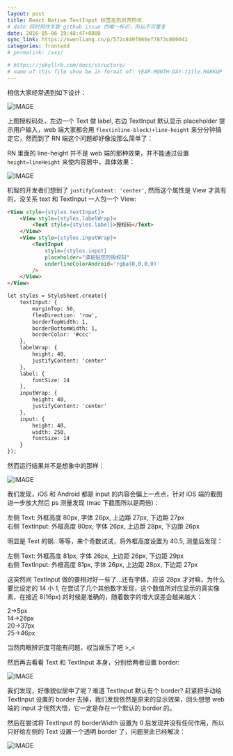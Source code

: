 ```yaml
---
layout: post
title: React Native TextInput 标签左右对齐的坑
# date 同时用作关联 github issue 的唯一标识，所以不可重复
date: 2016-05-06 19:48:47+0800
sync_link: https://xwenliang.cn/p/572c849f866ef7873c000041
categories: frontend
# permalink: /xxx/

# https://jekyllrb.com/docs/structure/
# name of this file show be in format of: YEAR-MONTH-DAY-title.MARKUP
---
```



相信大家经常遇到如下设计：  
  
![IMAGE](https://cdn.jsdelivr.net/gh/xwenliang/gallery2022/2022-04-27-788660ca91.jpg)  
  
上图授权码处，左边一个 Text 做 label, 右边 TextInput 默认显示 placeholder 提示用户输入，web 端大家都会用 `flex(inline-block)+line-height` 来分分钟搞定它，然而到了 RN 端这个问题却好像没那么简单了：  
  
RN 里面的 line-height 并不是 web 端的那种效果，并不能通过设置 `height=lineHeight` 来使内容居中，具体效果：  

![IMAGE](https://cdn.jsdelivr.net/gh/xwenliang/gallery2022/2022-04-27-b0eb556a3a.jpg)  

机智的开发者们想到了 `justifyContent: 'center'`, 然而这个属性是 View 才具有的，没关系 text 和 TextInput 一人包一个 View:  

```html
<View style={styles.textInput}>
    <View style={styles.labelWrap}>
        <Text style={styles.label}>授权码</Text>
    </View>
    <View style={styles.inputWrap}>
        <TextInput
            style={styles.input}
            placeholder="请粘贴您的授权码"
            underlineColorAndroid='rgba(0,0,0,0)'
        />
    </View>
</View>

let styles = StyleSheet.create({
    textInput: {
        marginTop: 50,
        flexDirection: 'row',
        borderTopWidth: 1,
        borderBottomWidth: 1,
        borderColor: '#ccc'
    },
    labelWrap: {
        height: 40,
        justifyContent: 'center'
    },
    label: {
        fontSize: 14
    },
    inputWrap: {
        height: 40,
        justifyContent: 'center'
    },
    input: {
        height: 40,
        width: 250,
        fontSize: 14
    }
});
```

然而运行结果并不是想象中的那样：  

![IMAGE](https://cdn.jsdelivr.net/gh/xwenliang/gallery2022/2022-04-27-1a3ecde260.jpg)  

我们发现，iOS 和 Android 都是 input 的内容会偏上一点点，针对 iOS 端的截图进一步放大然后 ps 测量发现 (mac 下截图所以是两倍)：  

左侧 Text: 外框高度 80px, 字体 26px, 上边距 27px, 下边距 27px  
右侧 TextInput: 外框高度 80px, 字体 26px, 上边距 28px, 下边距 26px  

明显是 Text 的锅...等等，来个奇数试试，将外框高度设置为 40.5, 测量后发现：  

左侧 Text: 外框高度 81px, 字体 26px, 上边距 26px, 下边距 29px  
右侧 TextInput: 外框高度 81px, 字体 26px, 上边距 28px, 下边距 27px  

这突然间 TextInput 做的要相对好一些了...还有字体，应该 28px 才对嘛，为什么要比设定的 14 小 1, 在尝试了几个其他数字发现，这个数值所对应显示的真实像素，在接近 8(16px) 的时候是准确的，随着数字的增大误差会越来越大：  

2->5px  
14->26px  
20->37px  
25->46px  

当然肉眼辨识度可能有问题，权当娱乐了吧 >_<  

然后再去看看 Text 和 TextInput 本身，分别给两者设置 border:  

![IMAGE](https://cdn.jsdelivr.net/gh/xwenliang/gallery2022/2022-04-27-0ddd15617d.jpg)  

我们发现，好像貌似居中了呢？难道 TextInput 默认有个 border? 赶紧把手动给 TextInput 设置的 border 去掉，我们发现依然是原来的显示效果，回头想想 web 端的 input 才恍然大悟，它一定是存在一个默认的 border 的。  

然后在尝试将 TextInput 的 borderWidth 设置为 0 后发现并没有任何作用，所以只好给左侧的 Text 设置一个透明 border 了，问题至此已经解决：  

![IMAGE](https://cdn.jsdelivr.net/gh/xwenliang/gallery2022/2022-04-27-4cf731d14b.jpg)  

